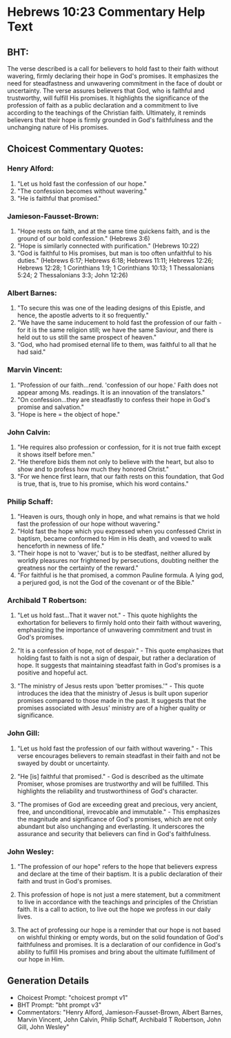 # Hebrews 10:23 Commentary Help Text

## BHT:
The verse described is a call for believers to hold fast to their faith without wavering, firmly declaring their hope in God's promises. It emphasizes the need for steadfastness and unwavering commitment in the face of doubt or uncertainty. The verse assures believers that God, who is faithful and trustworthy, will fulfill His promises. It highlights the significance of the profession of faith as a public declaration and a commitment to live according to the teachings of the Christian faith. Ultimately, it reminds believers that their hope is firmly grounded in God's faithfulness and the unchanging nature of His promises.

## Choicest Commentary Quotes:
### Henry Alford:
1. "Let us hold fast the confession of our hope." 
2. "The confession becomes without wavering."
3. "He is faithful that promised."

### Jamieson-Fausset-Brown:
1. "Hope rests on faith, and at the same time quickens faith, and is the ground of our bold confession." (Hebrews 3:6)
2. "Hope is similarly connected with purification." (Hebrews 10:22)
3. "God is faithful to His promises, but man is too often unfaithful to his duties." (Hebrews 6:17; Hebrews 6:18; Hebrews 11:11; Hebrews 12:26; Hebrews 12:28; 1 Corinthians 1:9; 1 Corinthians 10:13; 1 Thessalonians 5:24; 2 Thessalonians 3:3; John 12:26)

### Albert Barnes:
1. "To secure this was one of the leading designs of this Epistle, and hence, the apostle adverts to it so frequently."
2. "We have the same inducement to hold fast the profession of our faith - for it is the same religion still; we have the same Saviour, and there is held out to us still the same prospect of heaven."
3. "God, who had promised eternal life to them, was faithful to all that he had said."

### Marvin Vincent:
1. "Profession of our faith...rend. 'confession of our hope.' Faith does not appear among Ms. readings. It is an innovation of the translators." 
2. "On confession...they are steadfastly to confess their hope in God's promise and salvation."
3. "Hope is here = the object of hope."

### John Calvin:
1. "He requires also profession or confession, for it is not true faith except it shows itself before men."
2. "He therefore bids them not only to believe with the heart, but also to show and to profess how much they honored Christ."
3. "For we hence first learn, that our faith rests on this foundation, that God is true, that is, true to his promise, which his word contains."

### Philip Schaff:
1. "Heaven is ours, though only in hope, and what remains is that we hold fast the profession of our hope without wavering."
2. "Hold fast the hope which you expressed when you confessed Christ in baptism, became conformed to Him in His death, and vowed to walk henceforth in newness of life."
3. "Their hope is not to 'waver,' but is to be stedfast, neither allured by worldly pleasures nor frightened by persecutions, doubting neither the greatness nor the certainty of the reward."
4. "For faithful is he that promised, a common Pauline formula. A lying god, a perjured god, is not the God of the covenant or of the Bible."

### Archibald T Robertson:
1. "Let us hold fast...That it waver not." - This quote highlights the exhortation for believers to firmly hold onto their faith without wavering, emphasizing the importance of unwavering commitment and trust in God's promises.

2. "It is a confession of hope, not of despair." - This quote emphasizes that holding fast to faith is not a sign of despair, but rather a declaration of hope. It suggests that maintaining steadfast faith in God's promises is a positive and hopeful act.

3. "The ministry of Jesus rests upon 'better promises.'" - This quote introduces the idea that the ministry of Jesus is built upon superior promises compared to those made in the past. It suggests that the promises associated with Jesus' ministry are of a higher quality or significance.

### John Gill:
1. "Let us hold fast the profession of our faith without wavering." - This verse encourages believers to remain steadfast in their faith and not be swayed by doubt or uncertainty.

2. "He [is] faithful that promised." - God is described as the ultimate Promiser, whose promises are trustworthy and will be fulfilled. This highlights the reliability and trustworthiness of God's character.

3. "The promises of God are exceeding great and precious, very ancient, free, and unconditional, irrevocable and immutable." - This emphasizes the magnitude and significance of God's promises, which are not only abundant but also unchanging and everlasting. It underscores the assurance and security that believers can find in God's faithfulness.

### John Wesley:
1. "The profession of our hope" refers to the hope that believers express and declare at the time of their baptism. It is a public declaration of their faith and trust in God's promises.

2. This profession of hope is not just a mere statement, but a commitment to live in accordance with the teachings and principles of the Christian faith. It is a call to action, to live out the hope we profess in our daily lives.

3. The act of professing our hope is a reminder that our hope is not based on wishful thinking or empty words, but on the solid foundation of God's faithfulness and promises. It is a declaration of our confidence in God's ability to fulfill His promises and bring about the ultimate fulfillment of our hope in Him.


## Generation Details
- Choicest Prompt: "choicest prompt v1"
- BHT Prompt: "bht prompt v3"
- Commentators: "Henry Alford, Jamieson-Fausset-Brown, Albert Barnes, Marvin Vincent, John Calvin, Philip Schaff, Archibald T Robertson, John Gill, John Wesley"
